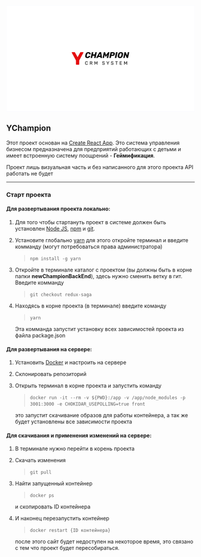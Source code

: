  ![YChampion](./preview.svg)

## YChampion

Этот проект основан на [Create React App](https://github.com/facebook/create-react-app). Это система управления бизнесом предназначена для предприятий работающих с детьми и имеет встроенную систему поощрений - **Геймификация**.

Проект лишь визуальная часть и без написанного для этого проекта API работать не будет

---


### Старт проекта

#### Для развертывания проекта локально:

1. Для того чтобы стартануть проект в системе должен быть установлен [Node JS](https://nodejs.org/en/), [npm](https://www.npmjs.com/) и [git](https://git-scm.com/).

2. Установите глобально [yarn](https://yarnpkg.com/) для этого откройте терминал и введите комманду (могут потребоваться права администратора)
 
    > `npm install -g yarn`

3. Откройте в терминале каталог с проектом (вы должны быть в корне папки 
**newChampionBackEnd**), здесь нужно сменить ветку в гит. Введите комманду   

    > ` git checkout redux-saga `

4. Находясь в корне проекта (в терминале) введите команду 

    > ` yarn `
    
    Эта комманда запустит установку всех зависимостей проекта из файла package.json

#### Для развертывания на сервере:

1. Установить [Docker](https://www.docker.com/) и настроить на сервере

2. Склонировать репозиторий

3. Открыть терминал в корне проекта и запустить команду 

    > ` docker run -it --rm -v ${PWD}:/app -v /app/node_modules -p 3001:3000 -e CHOKIDAR_USEPOLLING=true front `

    это запустит скачивание образов для работы контейнера, а так же будет установлены все зависимости проекта

#### Для скачивания и применения изменений на сервере:

1. В терминале нужно перейти в корень проекта

2. Скачать изменения 

    > ` git pull `

3. Найти запущенный контейнер 

    > ` docker ps `
    
    и скопировать ID контейнера

4. И наконец перезапустить контейнер 

    > ` docker restart {ID контейнера} `
    
    после этого сайт будет недоступен на некоторое время, это связано с тем что проект будет пересобираться.